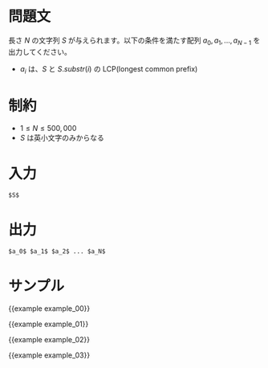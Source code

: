 問題文
=========

長さ $N$ の文字列 $S$ が与えられます。以下の条件を満たす配列 $a_0, a_1, ..., a_{N - 1}$ を出力してください。

- $a_i$ は、$S$ と $S.substr(i)$ の LCP(longest common prefix)


制約
=========

- $1 \leq N \leq 500,000$
- $S$ は英小文字のみからなる

入力
=========

~~~
$S$
~~~

出力
=========

~~~
$a_0$ $a_1$ $a_2$ ... $a_N$
~~~

サンプル
=========

{{example example_00}}

{{example example_01}}

{{example example_02}}

{{example example_03}}
